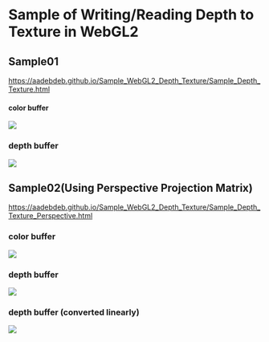 # Sample of Writing/Reading Depth to Texture in WebGL2


## Sample01

https://aadebdeb.github.io/Sample_WebGL2_Depth_Texture/Sample_Depth_Texture.html

#### color buffer
![](https://user-images.githubusercontent.com/10070637/48668356-9bd12c80-eb2e-11e8-8065-40afb5510991.png)

### depth buffer
![](https://user-images.githubusercontent.com/10070637/48668357-9c69c300-eb2e-11e8-9dc2-c59ed9231d23.png)

## Sample02(Using Perspective Projection Matrix)

https://aadebdeb.github.io/Sample_WebGL2_Depth_Texture/Sample_Depth_Texture_Perspective.html

### color buffer
![](https://user-images.githubusercontent.com/10070637/48668358-9c69c300-eb2e-11e8-91d3-e5d90f7151d9.png)

### depth buffer
![](https://user-images.githubusercontent.com/10070637/48668359-9c69c300-eb2e-11e8-9810-d401adceffe1.png)

### depth buffer (converted linearly)
![](https://user-images.githubusercontent.com/10070637/48668360-9c69c300-eb2e-11e8-82bf-9d1e04c3b336.png)